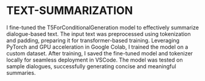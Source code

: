 # TEXT-SUMMARIZATION

I fine-tuned the T5ForConditionalGeneration model to effectively summarize dialogue-based text. The input text was preprocessed using tokenization and padding, preparing it for transformer-based training. Leveraging PyTorch and GPU acceleration in Google Colab, I trained the model on a custom dataset. After training, I saved the fine-tuned model and tokenizer locally for seamless deployment in VSCode. The model was tested on sample dialogues, successfully generating concise and meaningful summaries.
